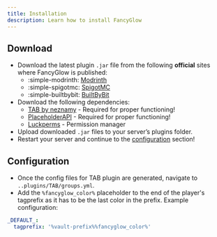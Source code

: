 ```yaml
---
title: Installation
description: Learn how to install FancyGlow
---
```



## Download
- Download the latest plugin `.jar` file from the following **official** sites where FancyGlow is published:
    - :simple-modrinth: [Modrinth](https://modrinth.com/plugin/fancy-glow)
    - :simple-spigotmc: [SpigotMC](https://www.spigotmc.org/resources/116326/)
    - :simple-builtbybit: [BuiltByBit](https://builtbybit.com/resources/43517/)
- Download the following dependencies:
    - [TAB by neznamy](https://modrinth.com/plugin/tab-was-taken/) - Required for proper functioning!
    - [PlaceholderAPI](https://www.spigotmc.org/resources/placeholderapi.6245/) - Required for proper functioning!
    - [Luckperms](https://modrinth.com/plugin/luckperms) - Permission manager
- Upload downloaded `.jar` files to your server’s plugins folder.
- Restart your server and continue to the [configuration](#configuration) section!

## Configuration

- Once the config files for TAB plugin are generated, navigate to `..plugins/TAB/groups.yml`.
- Add the `%fancyglow_color%` placeholder to the end of the player's tagprefix as it has to be the last color in the
  prefix. Example configuration:

```yml title="groups.yml"
_DEFAULT_:
  tagprefix: '%vault-prefix%%fancyglow_color%'
```
